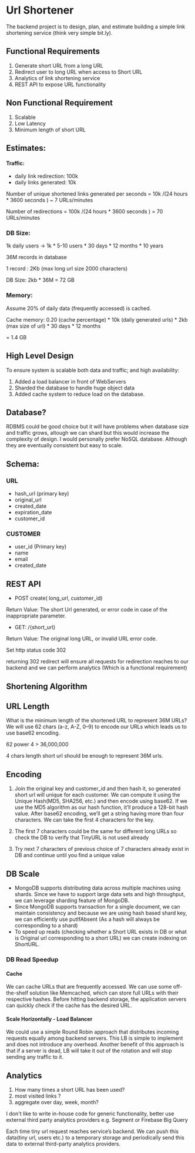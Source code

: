 # Url Shortener
The backend project is to design, plan, and estimate building a simple link shortening service (think very simple bit.ly).

## Functional Requirements
1. Generate short URL from a long URL
2. Redirect user to long URL when access to Short URL
3. Analytics of link shortening service
4. REST API to expose URL functionality

## Non Functional Requirement
1. Scalable
2. Low Latency
3. Minimum length of short URL

## Estimates:
#### Traffic:
* daily link redirection: 100k
* daily links generated: 10k

Number of unique shortened links generated per seconds = 10k /(24 hours * 3600 seconds ) ~ 7 URLs/minutes

Number of redirections = 100k /(24 hours * 3600 seconds ) = 70 URLs/minutes

### DB Size:
1k daily users -> 1k * 5-10 users * 30 days * 12 months * 10 years

36M records in database

1 record : 2Kb (max long url size 2000 characters)

DB Size: 2kb * 36M = 72 GB

### Memory:
Assume 20% of daily data (frequently accessed) is cached.

Cache memory: 0.20 (cache percentage) * 10k (daily generated urls) * 2kb (max size of url) * 30 days * 12 months

= 1.4 GB

## High Level Design
To ensure system is scalable both data and traffic; and high availability:
1. Added a load balancer in front of WebServers
2. Sharded the database to handle huge object data
3. Added cache system to reduce load on the database.

## Database?
RDBMS could be good choice but it will have problems when database size and traffic grows, altough we can shard but this would increase the complexity of design.
I would personally prefer NoSQL database. Although they are eventually consistent but easy to scale.

## Schema:
### URL
* hash_url (primary key)
* original_url
* created_date
* expiration_date
* customer_id

### CUSTOMER
* user_id (Primary key)
* name
* email
* created_date

## REST API
* POST create( long_url, customer_id)

Return Value: The short Url generated, or error code in case of the inappropriate parameter.

* GET: /{short_url}

Return Value: The original long URL, or invalid URL error code.

Set http status code 302

returning 302 redirect will ensure all requests for redirection reaches to our backend and we can perform analytics (Which is a functional requirement)

## Shortening Algorithm
## URL Length
What is the minimum length of the shortened URL to represent 36M URLs? We will use 62 chars (a-z, A-Z, 0–9) to encode our URLs which leads us to use base62 encoding.

62 power 4 > 36,000,000

4 chars length short url should be enough to represent 36M urls.

## Encoding
1. Join the original key and customer_id and then hash it, so generated short url will unique for each customer.
We can compute it using the Unique Hash(MD5, SHA256, etc.) and then encode using base62. If we use the MD5 algorithm as our hash function, it’ll produce a 128-bit hash value. After base62 encoding, we’ll get a string having more than four characters. We can take the first 4 characters for the key.

2. The first 7 characters could be the same for different long URLs so check the DB to verify that TinyURL is not used already

3. Try next 7 characters of previous choice of 7 characters already exist in DB and continue until you find a unique value

## DB Scale
* MongoDB supports distributing data across multiple machines using shards. Since we have to support large data sets and high throughput, we can leverage sharding feature of MongoDB.
* Since MongoDB supports transaction for a single document, we can maintain consistency and because we are using hash based shard key, we can efficiently use putIfAbsent (As a hash will always be corresponding to a shard)
* To speed up reads (checking whether a Short URL exists in DB or what is Original url corresponding to a short URL) we can create indexing on ShortURL.

### DB Read Speedup
#### Cache

We can cache URLs that are frequently accessed. We can use some off-the-shelf solution like Memcached, which can store full URLs with their respective hashes. Before hitting backend storage, the application servers can quickly check if the cache has the desired URL.

#### Scale Horizontally - Load Balancer

We could use a simple Round Robin approach that distributes incoming requests equally among backend servers. This LB is simple to implement and does not introduce any overhead. Another benefit of this approach is that if a server is dead, LB will take it out of the rotation and will stop sending any traffic to it.

## Analytics
1. How many times a short URL has been used? 
2. most visited links ?
3. aggregate over day, week, month?

I don't like to write in-house code for generic functionality, better use external third party analytics providers e.g. Segment or Firebase Big Query

Each time tiny url request reaches service’s backend. We can push this data(tiny url, users etc.) to a temporary storage and periodically send this data to external third-party analytics providers.

